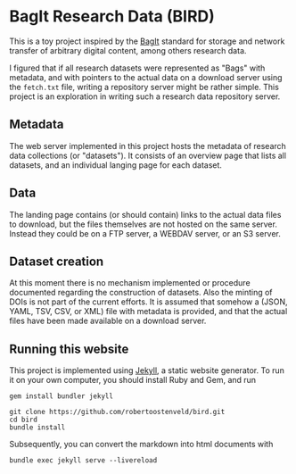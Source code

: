 # BagIt Research Data (BIRD)

This is a toy project inspired by the
[BagIt](https://en.wikipedia.org/wiki/BagIt) standard for storage
and network transfer of arbitrary digital content, among others
research data.

I figured that if all research datasets were represented as "Bags"
with metadata, and with pointers to the actual data on a download
server using the `fetch.txt` file, writing a repository server might
be rather simple. This project is an exploration in writing such a
research data repository server.

## Metadata

The web server implemented in this project hosts the metadata of
research data collections (or "datasets"). It consists of an overview
page that lists all datasets, and an individual langing page for
each dataset.

## Data

The landing page contains (or should contain) links to the actual
data files to download, but the files themselves are not hosted on
the same server. Instead they could be on a FTP server, a WEBDAV
server, or an S3 server.

## Dataset creation

At this moment there is no mechanism implemented or procedure
documented regarding the construction of datasets. Also the minting
of DOIs is not part of the current efforts. It is assumed that
somehow a (JSON, YAML, TSV, CSV, or XML) file with metadata is
provided, and that the actual files have been made available on a
download server.

## Running this website

This project is implemented using [Jekyll](http://jekyllrb.com/),
a static website generator. To run it on your own computer, you
should install Ruby and Gem, and run

    gem install bundler jekyll

    git clone https://github.com/robertoostenveld/bird.git
    cd bird
    bundle install

Subsequently, you can convert the markdown into html documents with

    bundle exec jekyll serve --livereload

